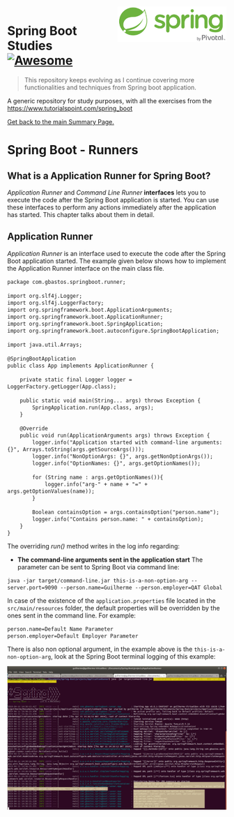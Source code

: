 <img width="250" src="img/spring-by-pivotal.png" align="right" />

# Spring Boot Studies [![Awesome](https://cdn.rawgit.com/sindresorhus/awesome/d7305f38d29fed78fa85652e3a63e154dd8e8829/media/badge.svg)](https://github.com/sindresorhus/awesome)
> This repository keeps evolving as I continue covering more functionalities and techniques from Spring boot application.

A generic repository for study purposes, with all the exercises from the https://www.tutorialspoint.com/spring_boot

[Get back to the main Summary Page.](https://github.com/guilhermeborgesbastos/Spring-Boot-Studies)


# Spring Boot - Runners

## What is a Application Runner for Spring Boot?
*Application Runner* and *Command Line Runner* **interfaces** lets you to execute the code after the Spring Boot application is started. You can use these interfaces to perform any actions immediately after the application has started. This chapter talks about them in detail.


## Application Runner

*Application Runner* is an interface used to execute the code after the Spring Boot application started. The example given below shows how to implement the Application Runner interface on the main class file.
```
package com.gbastos.springboot.runner;

import org.slf4j.Logger;
import org.slf4j.LoggerFactory;
import org.springframework.boot.ApplicationArguments;
import org.springframework.boot.ApplicationRunner;
import org.springframework.boot.SpringApplication;
import org.springframework.boot.autoconfigure.SpringBootApplication;

import java.util.Arrays;

@SpringBootApplication
public class App implements ApplicationRunner {

    private static final Logger logger = LoggerFactory.getLogger(App.class);

    public static void main(String... args) throws Exception {
        SpringApplication.run(App.class, args);
    }

    @Override
    public void run(ApplicationArguments args) throws Exception {
        logger.info("Application started with command-line arguments: {}", Arrays.toString(args.getSourceArgs()));
        logger.info("NonOptionArgs: {}", args.getNonOptionArgs());
        logger.info("OptionNames: {}", args.getOptionNames());

        for (String name : args.getOptionNames()){
            logger.info("arg-" + name + "=" + args.getOptionValues(name));
        }

        Boolean containsOption = args.containsOption("person.name");
        logger.info("Contains person.name: " + containsOption);
    }
}
```

The overriding *run()* method writes in the log info regarding:

* **The command-line arguments sent in the application start**
The parameter can be sent to Spring Boot via command line:
```
java -jar target/command-line.jar this-is-a-non-option-arg --server.port=9090 --person.name=Guilherme --person.employer=QAT Global 
```
In case of the existence of the `application.properties` file located in the `src/main/resources` folder, the default properties will be overridden by the ones sent in the command line. For example:
```
person.name=Default Name Parameter
person.employer=Default Employer Parameter
```

There is also non optional argument, in the example above is the `this-is-a-non-option-arg`, look at the Spring Boot terminal logging of this example:

<img src="img/Application-Runner-Args-Output-Terminal.png" align="center" />